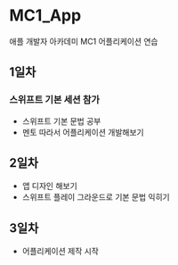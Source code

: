 # MC1_App
애플 개발자 아카데미 MC1 어플리케이션 연습

## 1일차
### 스위프트 기본 세션 참가
- 스위프트 기본 문법 공부
- 멘토 따라서 어플리케이션 개발해보기

## 2일차
- 앱 디자인 해보기
- 스위프트 플레이 그라운드로 기본 문법 익히기

## 3일차
- 어플리케이션 제작 시작


